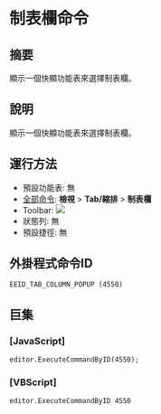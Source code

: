 # 制表欄命令

## 摘要

顯示一個快顯功能表來選擇制表欄。

## 說明

顯示一個快顯功能表來選擇制表欄。

## 運行方法

- 預設功能表: 無
- [全部命令](../tools/all_commands): **檢視** \> **Tab/縮排** \> **制表欄**
- Toolbar:
![](../../images/tab_column24x16..png)
- 狀態列: 無
- 預設捷徑: 無

## 外掛程式命令ID

```
EEID_TAB_COLUMN_POPUP (4550)
```

## 巨集

### \[JavaScript\]

```
editor.ExecuteCommandByID(4550);
```

### \[VBScript\]

```
editor.ExecuteCommandByID 4550
```
